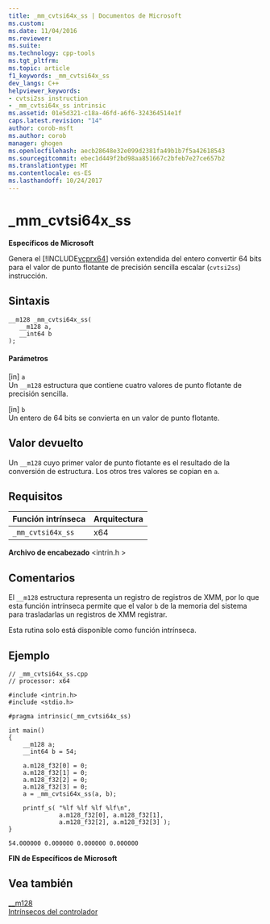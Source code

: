 ```yaml
---
title: _mm_cvtsi64x_ss | Documentos de Microsoft
ms.custom: 
ms.date: 11/04/2016
ms.reviewer: 
ms.suite: 
ms.technology: cpp-tools
ms.tgt_pltfrm: 
ms.topic: article
f1_keywords: _mm_cvtsi64x_ss
dev_langs: C++
helpviewer_keywords:
- cvtsi2ss instruction
- _mm_cvtsi64x_ss intrinsic
ms.assetid: 01e5d321-c18a-46fd-a6f6-324364514e1f
caps.latest.revision: "14"
author: corob-msft
ms.author: corob
manager: ghogen
ms.openlocfilehash: aecb28648e32e099d2381fa49b1b7f5a42618543
ms.sourcegitcommit: ebec1d449f2bd98aa851667c2bfeb7e27ce657b2
ms.translationtype: MT
ms.contentlocale: es-ES
ms.lasthandoff: 10/24/2017
---
```

# <a name="mmcvtsi64xss"></a>_mm_cvtsi64x_ss
**Específicos de Microsoft**  
  
 Genera el [!INCLUDE[vcprx64](../assembler/inline/includes/vcprx64_md.md)] versión extendida del entero convertir 64 bits para el valor de punto flotante de precisión sencilla escalar (`cvtsi2ss`) instrucción.  
  
## <a name="syntax"></a>Sintaxis  
  
```  
__m128 _mm_cvtsi64x_ss(   
   __m128 a,   
   __int64 b   
);  
```  
  
#### <a name="parameters"></a>Parámetros  
 [in] `a`  
 Un `__m128` estructura que contiene cuatro valores de punto flotante de precisión sencilla.  
  
 [in] `b`  
 Un entero de 64 bits se convierta en un valor de punto flotante.  
  
## <a name="return-value"></a>Valor devuelto  
 Un `__m128` cuyo primer valor de punto flotante es el resultado de la conversión de estructura. Los otros tres valores se copian en `a`.  
  
## <a name="requirements"></a>Requisitos  
  
|Función intrínseca|Arquitectura|  
|---------------|------------------|  
|`_mm_cvtsi64x_ss`|x64|  
  
 **Archivo de encabezado** \<intrin.h >  
  
## <a name="remarks"></a>Comentarios  
 El `__m128` estructura representa un registro de registros de XMM, por lo que esta función intrínseca permite que el valor `b` de la memoria del sistema para trasladarlas un registros de XMM registrar.  
  
 Esta rutina solo está disponible como función intrínseca.  
  
## <a name="example"></a>Ejemplo  
  
```  
// _mm_cvtsi64x_ss.cpp  
// processor: x64  
  
#include <intrin.h>  
#include <stdio.h>  
  
#pragma intrinsic(_mm_cvtsi64x_ss)  
  
int main()  
{  
    __m128 a;  
    __int64 b = 54;  
  
    a.m128_f32[0] = 0;  
    a.m128_f32[1] = 0;  
    a.m128_f32[2] = 0;  
    a.m128_f32[3] = 0;  
    a = _mm_cvtsi64x_ss(a, b);  
  
    printf_s( "%lf %lf %lf %lf\n",  
              a.m128_f32[0], a.m128_f32[1],   
              a.m128_f32[2], a.m128_f32[3] );  
}  
```  
  
```Output  
54.000000 0.000000 0.000000 0.000000  
```  
  
**FIN de Específicos de Microsoft**  
  
## <a name="see-also"></a>Vea también  
 [__m128](../cpp/m128.md)   
 [Intrínsecos del controlador](../intrinsics/compiler-intrinsics.md)